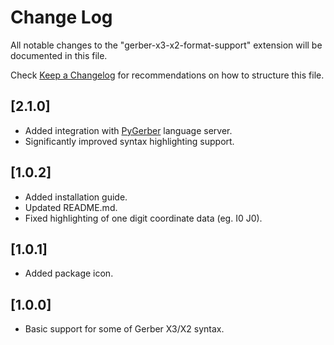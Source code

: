 # Change Log

All notable changes to the "gerber-x3-x2-format-support" extension will be documented in
this file.

Check [Keep a Changelog](http://keepachangelog.com/) for recommendations on how to
structure this file.

## [2.1.0]

- Added integration with [PyGerber](https://github.com/Argmaster/pygerber) language
  server.
- Significantly improved syntax highlighting support.

## [1.0.2]

- Added installation guide.
- Updated README.md.
- Fixed highlighting of one digit coordinate data (eg. I0 J0).

## [1.0.1]

- Added package icon.

## [1.0.0]

- Basic support for some of Gerber X3/X2 syntax.
